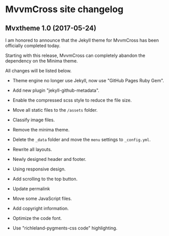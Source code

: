 # MvvmCross site changelog

## Mvxtheme 1.0 (2017-05-24)

I am honored to announce that the Jekyll theme for MvvmCross has been officially completed today.

Starting with this release, MvvmCross can completely abandon the dependency on the Minima theme.

All changes will be listed below.

* Theme engine no longer use Jekyll, now use "GitHub Pages Ruby Gem".

* Add new plugin "jekyll-github-metadata".

* Enable the compressed scss style to reduce the file size.

* Move all static files to the `/assets` folder.

* Classify image files.

* Remove the minima theme.

* Delete the `_data` folder and move the `menu` settings to `_config.yml`.

* Rewrite all layouts.

* Newly designed header and footer.

* Using responsive design.

* Add scrolling to the top button.

* Update permalink

* Move some JavaScript files.

* Add copyright information.

* Optimize the code font.

* Use "richleland-pygments-css code" highlighting.